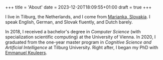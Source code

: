 +++
title = 'About'
date = 2023-12-20T18:09:55+01:00
draft = true
+++

I live in Tilburg, the Netherlands, and I come from [Marianka, Slovakia](https://www.google.com/maps/place/900+33+Marianka/).
I speak English, German, and Slovak fluently, and Dutch barely. 

In 2018, I received a bachelor's degree in *Computer Science* (with specialization scientific computing) at the University of Vienna. 
In 2020, I graduated from the one-year master program in *Cognitive Science and Artificial Intelligence* at Tilburg University.
Right after, I began my PhD with [Emmanuel Keuleers](https://www.tilburguniversity.edu/staff/e-a-keuleers).